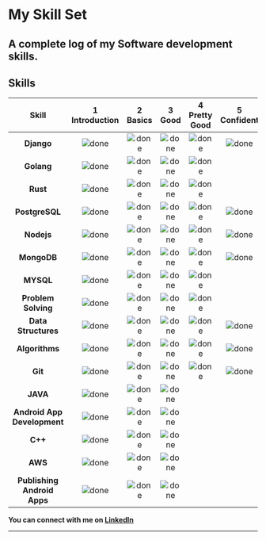 # My Skill Set

A complete log of my Software development skills.
----

## Skills

[done]: https://user-images.githubusercontent.com/29199184/32275438-8385f5c0-bf0b-11e7-9406-42265f71e2bd.png "Done"

| Skill                        | 1<br>Introduction | 2<br>Basics   | 3<br>Good     | 4<br>Pretty Good | 5<br>Confident | 6<br>Awesome  |
| :--------------------------: | :---------------: | :-----------: | :-----------: | :--------------: | :------------: | :-----------: |
| **Django**               | ![done][done]     | ![done][done] | ![done][done] |      ![done][done]            |    ![done][done]            |      ![done][done]         |
| **Golang**               | ![done][done]     | ![done][done] | ![done][done] |      ![done][done]            |            |               |
| **Rust**               | ![done][done]     | ![done][done] | ![done][done] |      ![done][done]            |            |               |
| **PostgreSQL**               | ![done][done]     | ![done][done] | ![done][done] |      ![done][done]            |    ![done][done]            |               |
| **Nodejs**                    | ![done][done]     | ![done][done] | ![done][done] | ![done][done]    | ![done][done]  | |
| **MongoDB**                     | ![done][done]     | ![done][done] | ![done][done] | ![done][done]    | ![done][done]  | ![done][done] |
| **MYSQL**                      | ![done][done]     | ![done][done] | ![done][done] |       ![done][done]           |                |               |
| **Problem Solving**         | ![done][done]     | ![done][done] | ![done][done] | ![done][done]    |                |               |
| **Data Structures**        | ![done][done]     | ![done][done] | ![done][done] | ![done][done]    | ![done][done]  |               |
| **Algorithms**             | ![done][done]     | ![done][done] | ![done][done] | ![done][done]    | ![done][done]  |               |
| **Git**      | ![done][done]     | ![done][done] | ![done][done] | ![done][done]    | ![done][done]  |               |
| **JAVA**                      | ![done][done]     | ![done][done] | ![done][done] |                  |                |               |
| **Android App Development**                | ![done][done]     | ![done][done] | ![done][done] |     |                |               |
| **C++**                      | ![done][done]     | ![done][done] | ![done][done] |                 |                |               |
| **AWS**                      | ![done][done]     | ![done][done] | ![done][done] |                  |                |               |
| **Publishing Android Apps**             | ![done][done]     | ![done][done] | ![done][done] |     |                |

**You can connect with me on [LinkedIn](https://www.linkedin.com/in/iwayankit/)**

---
